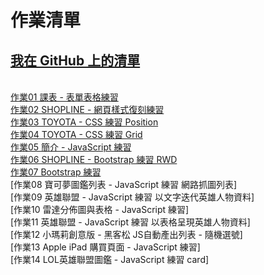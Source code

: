 作業清單
==================================================
[我在 GitHub 上的清單](https://davidpeng1.github.io/FrontEnd/index.html)
--------------------------------------------------
<br>[作業01 課表 - 表單表格練習](https://davidpeng1.github.io/FrontEnd/HomeWork/HW01/HW01.html)
<br>[作業02 SHOPLINE - 網頁樣式復刻練習](https://davidpeng1.github.io/FrontEnd/HomeWork/HW02/HW02.html)
<br>[作業03 TOYOTA - CSS 練習 Position](https://davidpeng1.github.io/FrontEnd/HomeWork/HW03/HW03.html)
<br>[作業04 TOYOTA - CSS 練習 Grid](https://davidpeng1.github.io/FrontEnd/HomeWork/HW04/HW04.html)
<br>[作業05 簡介 - JavaScript 練習](https://davidpeng1.github.io/FrontEnd/HomeWork/HW05/HW05.html)
<br>[作業06 SHOPLINE - Bootstrap 練習 RWD](https://davidpeng1.github.io/FrontEnd/HomeWork/HW06/HW06.html)
<br>[作業07 Bootstrap 練習](https://davidpeng1.github.io/FrontEnd/HomeWork/HW07/HW07_BS.html)
<br>[作業08 寶可夢圖鑑列表 - JavaScript 練習 網路抓圖列表]
<br>[作業09 英雄聯盟 - JavaScript 練習 以文字迭代英雄人物資料]
<br>[作業10 雷達分佈圖與表格  - JavaScript 練習]
<br>[作業11 英雄聯盟 - JavaScript 練習 以表格呈現英雄人物資料]
<br>[作業12 小瑪莉創意版 - 黑客松 JS自動產出列表 - 隨機選號]
<br>[作業13 Apple iPad 購買頁面  - JavaScript 練習]
<br>[作業14 LOL英雄聯盟圖鑑 - JavaScript 練習 card]






